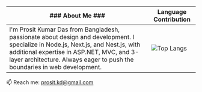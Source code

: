 |### About Me ### | Language Contribution |
| --- | --- |
I'm Prosit Kumar Das from Bangladesh, passionate about design and development. I specialize in Node.js, Next.js, and Nest.js, with additional expertise in ASP.NET, MVC, and 3-layer architecture. Always eager to push the boundaries in web development.| ![Top Langs](https://github-readme-stats.vercel.app/api/top-langs/?username=PrositKD&theme=tokyonight) |
📫 Reach me: prosit.kd@gmail.com
